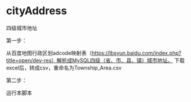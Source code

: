 # cityAddress
四级城市地址

第一步：

从百度地图行政区划adcode映射表（https://lbsyun.baidu.com/index.php?title=open/dev-res）解析成MySQL四级（省、市、县、镇）城市地址。
下载excel后，转成csv，重命名为Township_Area.csv

第二步：

运行本脚本